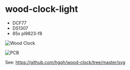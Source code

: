 # wood-clock-light

 * DCF77
 * DS1307
 * 85x pl9823-f8


![Wood Clock](https://github.com/hggh/wood-clock-light/tree/master/pics/clock.jpg "Wood Clock")

![PCB](https://github.com/hggh/wood-clock-light/tree/master/pics/pcb.jpg "PCB")


See: https://github.com/hggh/wood-clock/tree/master/svg
